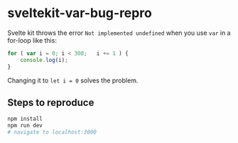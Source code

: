 sveltekit-var-bug-repro
===

Svelte kit throws the error `Not implemented undefined` when you use `var` in a for-loop like this:

```js
for ( var i = 0; i < 300;	i += 1 ) {
	console.log(i);
}
```

Changing it to `let i = 0` solves the problem.

## Steps to reproduce

```sh
npm install
npm run dev
# navigate to localhost:3000
```

